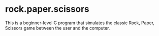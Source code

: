 # rock.paper.scissors
This is a beginner-level C program that simulates the classic Rock, Paper, Scissors game between the user and the computer.
